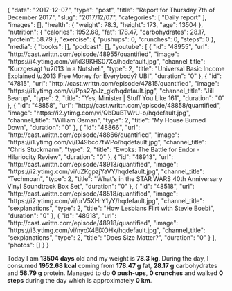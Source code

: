 {
    "date": "2017-12-07",
    "type": "post",
    "title": "Report for Thursday 7th of December 2017",
    "slug": "2017\/12\/07",
    "categories": [
        "Daily report"
    ],
    "images": [],
    "health": {
        "weight": 78.3,
        "height": 173,
        "age": 13504
    },
    "nutrition": {
        "calories": 1952.68,
        "fat": 178.47,
        "carbohydrates": 28.17,
        "protein": 58.79
    },
    "exercise": {
        "pushups": 0,
        "crunches": 0,
        "steps": 0
    },
    "media": {
        "books": [],
        "podcast": [],
        "youtube": [
            {
                "id": "48955",
                "url": "http:\/\/cast.writtn.com\/episode\/48955\/quantified",
                "image": "https:\/\/i4.ytimg.com\/vi\/kl39KHS07Xc\/hqdefault.jpg",
                "channel_title": "Kurzgesagt \u2013 In a Nutshell",
                "type": 2,
                "title": "Universal Basic Income Explained \u2013 Free Money for Everybody? UBI",
                "duration": "0"
            },
            {
                "id": "47815",
                "url": "http:\/\/cast.writtn.com\/episode\/47815\/quantified",
                "image": "https:\/\/i1.ytimg.com\/vi\/Pps27pJz_gk\/hqdefault.jpg",
                "channel_title": "Jill Bearup",
                "type": 2,
                "title": "Yes, Minister | Stuff You Like 161",
                "duration": "0"
            },
            {
                "id": "48858",
                "url": "http:\/\/cast.writtn.com\/episode\/48858\/quantified",
                "image": "https:\/\/i2.ytimg.com\/vi\/QbDuBTWrU-o\/hqdefault.jpg",
                "channel_title": "William Osman",
                "type": 2,
                "title": "My House Burned Down",
                "duration": "0"
            },
            {
                "id": "48866",
                "url": "http:\/\/cast.writtn.com\/episode\/48866\/quantified",
                "image": "https:\/\/i1.ytimg.com\/vi\/D49bco7fWPo\/hqdefault.jpg",
                "channel_title": "Chris Stuckmann",
                "type": 2,
                "title": "Ewoks: The Battle for Endor - Hilariocity Review",
                "duration": "0"
            },
            {
                "id": "48913",
                "url": "http:\/\/cast.writtn.com\/episode\/48913\/quantified",
                "image": "https:\/\/i2.ytimg.com\/vi\/uZKgpzjYaVY\/hqdefault.jpg",
                "channel_title": "Techmoan",
                "type": 2,
                "title": "What's in the STAR WARS 40th Anniversary Vinyl Soundtrack Box Set",
                "duration": "0"
            },
            {
                "id": "48518",
                "url": "http:\/\/cast.writtn.com\/episode\/48518\/quantified",
                "image": "https:\/\/i2.ytimg.com\/vi\/urV5XHrY1yY\/hqdefault.jpg",
                "channel_title": "sexplanations",
                "type": 2,
                "title": "How Lesbians Flirt with Stevie Boebi",
                "duration": "0"
            },
            {
                "id": "48918",
                "url": "http:\/\/cast.writtn.com\/episode\/48918\/quantified",
                "image": "https:\/\/i3.ytimg.com\/vi\/nyoX4EiXOHk\/hqdefault.jpg",
                "channel_title": "sexplanations",
                "type": 2,
                "title": "Does Size Matter?",
                "duration": "0"
            }
        ],
        "photos": []
    }
}

Today I am <strong>13504 days</strong> old and my weight is <strong>78.3 kg</strong>. During the day, I consumed <strong>1952.68 kcal</strong> coming from <strong>178.47 g</strong> fat, <strong>28.17 g</strong> carbohydrates and <strong>58.79 g</strong> protein. Managed to do <strong>0 push-ups</strong>, <strong>0 crunches</strong> and walked <strong>0 steps</strong> during the day which is approximately <strong>0 km</strong>.